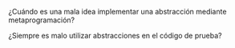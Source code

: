 ¿Cuándo es una mala idea implementar una abstracción mediante metaprogramación?

¿Siempre es malo utilizar abstracciones en el código de prueba?
